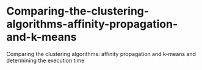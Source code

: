 # Comparing-the-clustering-algorithms-affinity-propagation-and-k-means
Comparing the clustering algorithms: affinity propagation and k-means and determining the execution time
